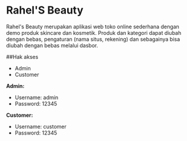 # Rahel'S Beauty
Rahel's Beauty merupakan aplikasi web toko online sederhana dengan demo produk skincare dan kosmetik. Produk dan kategori dapat diubah dengan bebas, pengaturan (nama situs, rekening) dan sebagainya bisa diubah dengan bebas melalui dasbor.

##Hak akses
- Admin
- Customer


**Admin:**
- Username: admin
- Password: 12345

**Customer:**
- Username: customer
- Password: 12345
